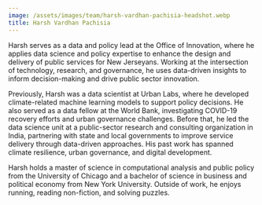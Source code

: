 ```yaml
---
image: /assets/images/team/harsh-vardhan-pachisia-headshot.webp
title: Harsh Vardhan Pachisia
---
```


Harsh serves as a data and policy lead at the Office of Innovation, where he applies data science and policy expertise to enhance the design and delivery of public services for New Jerseyans. Working at the intersection of technology, research, and governance, he uses data-driven insights to inform decision-making and drive public sector innovation.

Previously, Harsh was a data scientist at Urban Labs, where he developed climate-related machine learning models to support policy decisions. He also served as a data fellow at the World Bank, investigating COVID-19 recovery efforts and urban governance challenges. Before that, he led the data science unit at a public-sector research and consulting organization in India, partnering with state and local governments to improve service delivery through data-driven approaches. His past work has spanned climate resilience, urban governance, and digital development.

Harsh holds a master of science in computational analysis and public policy from the University of Chicago and a bachelor of science in business and political economy from New York University. Outside of work, he enjoys running, reading non-fiction, and solving puzzles. 
